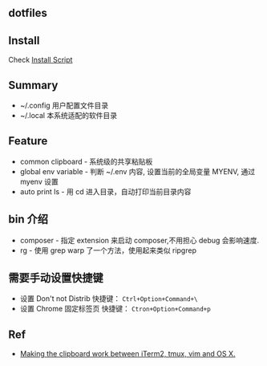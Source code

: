 dotfiles
---

## Install
Check [Install Script](./install.sh)

## Summary
- ~/.config 用户配置文件目录
- ~/.local 本系统适配的软件目录

## Feature
- common clipboard - 系统级的共享粘贴板
- global env variable - 判断 ~/.env 内容, 设置当前的全局变量 MYENV, 通过 myenv 设置
- auto print ls - 用 cd 进入目录，自动打印当前目录内容

## bin 介绍
- composer - 指定 extension 来启动 composer,不用担心 debug 会影响速度.
- rg - 使用 grep warp 了一个方法，使用起来类似 ripgrep

## 需要手动设置快捷键
- 设置 Don't not Distrib 快捷键： `Ctrl+Option+Command+\`
- 设置 Chrome 固定标签页 快捷键： `Ctron+Option+Command+p`

## Ref
- [Making the clipboard work between iTerm2, tmux, vim and OS X.](https://evertpot.com/osx-tmux-vim-copy-paste-clipboard/)

